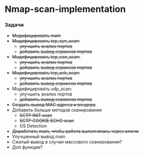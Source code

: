 # Nmap-scan-implementation
### Задачи
- ~~Модифицировать main~~
- ~~Модифицировать tcp_syn_scan:~~
	- ~~улучшить анализ портов~~
	- ~~добавить вывод сервисов портов~~
- ~~Модифицировать tcp_con_scan:~~
	- ~~улучшить анализ портов~~
	- ~~добавить вывод сервисов портов~~
- ~~Модифицировать tcp_ack_scan:~~
	- ~~улучшить анализ портов~~
	- ~~добавить вывод сервисов портов~~
- Модифицировать udp_scan:
	- улучшить анализ портов
	- ~~добавить вывод сервисов портов~~
- ~~Создать вывод MAC адреса и вендора~~
- Добавить больше методов сканирования
	- ~~SCTP INIT scan~~
 	- ~~SCTP COOKIE ECHO scan~~
 	- OS Detection
- ~~Доработать main, чтобы работа выполнялась через ключи~~
- Улучшенный вывод main
- Сжатый вывод в случая массового сканирования?
- Доп функции? 
